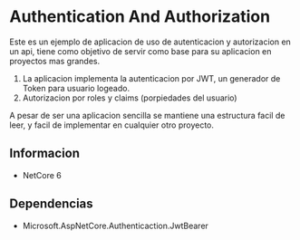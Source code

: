 # Authentication And Authorization
Este es un ejemplo de aplicacion de uso de autenticacion y autorizacion en un api, tiene como objetivo de servir como base para su aplicacion en proyectos mas grandes.
1. La aplicacion implementa la autenticacion por JWT, un generador de Token para usuario logeado.
2. Autorizacion por roles y claims (porpiedades del usuario)

A pesar de ser una aplicacion sencilla se mantiene una estructura facil  de leer, y facil de implementar en cualquier otro proyecto.

## Informacion
- NetCore 6


## Dependencias
 - Microsoft.AspNetCore.Authenticaction.JwtBearer

